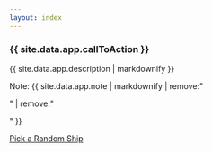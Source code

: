 ```yaml
---
layout: index
---
```

<div class="copy">
<h3>{{ site.data.app.callToAction }}</h3>
{{ site.data.app.description | markdownify }}
<p><span class="note">Note:</span> {{ site.data.app.note |  markdownify | remove:"<p>" | remove:"</p>" }}</p>
<div class="button"><a href="" class="btn btn--lg btn--green">Pick a Random Ship</a></div> 
</div>